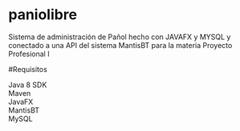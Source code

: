 # paniolibre
Sistema de administración de Pañol hecho con JAVAFX y MYSQL y conectado a una API del sistema MantisBT para la materia Proyecto Profesional I

#Requisitos

Java 8 SDK <br>
Maven <br>
JavaFX <br>
MantisBT <br>
MySQL <br>
